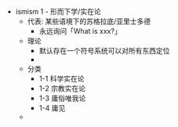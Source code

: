 - ismism 1 - 形而下学/实在论
	- 代表: 某些语境下的苏格拉底/亚里士多德
		- 永远询问「What is xxx?」
	- 理论
		- 默认存在一个符号系统可以对所有东西定位
		-
	- 分类
		- 1-1 科学实在论
		- 1-2 宗教实在论
		- 1-3 庸俗唯我论
		- 1-4 庸见
	-